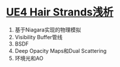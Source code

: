 # [UE4 Hair Strands浅析](https://zhuanlan.zhihu.com/p/128669105)

1. 基于Niagara实现的物理模拟
2. Visibility Buffer管线
3. BSDF
4. Deep Opacity Maps和Dual Scattering
5. 环境光和AO